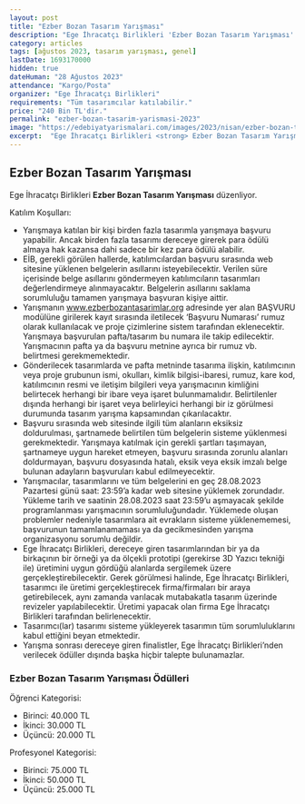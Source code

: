 ```yaml
---
layout: post
title: "Ezber Bozan Tasarım Yarışması"
description: "Ege İhracatçı Birlikleri 'Ezber Bozan Tasarım Yarışması' düzenliyor."
category: articles
tags: [ağustos 2023, tasarım yarışması, genel]
lastDate: 1693170000
hidden: true
dateHuman: "28 Ağustos 2023"
attendance: "Kargo/Posta"
organizer: "Ege İhracatçı Birlikleri"
requirements: "Tüm tasarımcılar katılabilir."
price: "240 Bin TL'dir."
permalink: "ezber-bozan-tasarim-yarismasi-2023"
image: "https://edebiyatyarismalari.com/images/2023/nisan/ezber-bozan-tasarim-yarismasi.jpg"
excerpt:  "Ege İhracatçı Birlikleri <strong> Ezber Bozan Tasarım Yarışması </strong> düzenliyor."
---
```


## Ezber Bozan Tasarım Yarışması
Ege İhracatçı Birlikleri **Ezber Bozan Tasarım Yarışması** düzenliyor.  

Katılım Koşulları:
- Yarışmaya katılan bir kişi birden fazla tasarımla yarışmaya başvuru yapabilir. Ancak birden fazla tasarımı dereceye girerek para ödülü almaya hak kazansa dahi sadece bir kez para ödülü alabilir.
- EİB, gerekli görülen hallerde, katılımcılardan başvuru sırasında web sitesine yüklenen belgelerin asıllarını isteyebilecektir. Verilen süre içerisinde belge asıllarını göndermeyen katılımcıların tasarımları değerlendirmeye alınmayacaktır. Belgelerin asıllarını saklama sorumluluğu tamamen yarışmaya başvuran kişiye aittir.
- Yarışmanın www.ezberbozantasarimlar.org adresinde yer alan BAŞVURU modülüne girilerek kayıt sırasında iletilecek ‘Başvuru Numarası’ rumuz olarak kullanılacak ve proje çizimlerine sistem tarafından eklenecektir. Yarışmaya başvurulan pafta/tasarım bu numara ile takip edilecektir. Yarışmacının pafta ya da başvuru metnine ayrıca bir rumuz vb. belirtmesi gerekmemektedir.
- Gönderilecek tasarımlarda ve pafta metninde tasarıma ilişkin, katılımcının veya proje grubunun ismi, okulları, kimlik bilgisi-ibaresi, rumuz, kare kod, katılımcının resmi ve iletişim bilgileri veya yarışmacının kimliğini belirtecek herhangi bir ibare veya işaret bulunmamalıdır. Belirtilenler dışında herhangi bir işaret veya belirleyici herhangi bir iz görülmesi durumunda tasarım yarışma kapsamından çıkarılacaktır.
- Başvuru sırasında web sitesinde ilgili tüm alanların eksiksiz doldurulması, şartnamede belirtilen tüm belgelerin sisteme yüklenmesi gerekmektedir. Yarışmaya katılmak için gerekli şartları taşımayan, şartnameye uygun hareket etmeyen, başvuru sırasında zorunlu alanları doldurmayan, başvuru dosyasında hatalı, eksik veya eksik imzalı belge bulunan adayların başvuruları kabul edilmeyecektir.
- Yarışmacılar, tasarımlarını ve tüm belgelerini en geç 28.08.2023 Pazartesi günü saat: 23:59’a kadar web sitesine yüklemek zorundadır. Yükleme tarih ve saatinin 28.08.2023 saat 23:59’u aşmayacak şekilde programlanması yarışmacının sorumluluğundadır. Yüklemede oluşan problemler nedeniyle tasarımlara ait evrakların sisteme yüklenememesi, başvurunun tamamlanamaması ya da gecikmesinden yarışma organizasyonu sorumlu değildir.
- Ege İhracatçı Birlikleri, dereceye giren tasarımlarından bir ya da birkaçının bir örneği ya da ölçekli prototipi (gerekirse 3D Yazıcı tekniği ile) üretimini uygun gördüğü alanlarda sergilemek üzere gerçekleştirebilecektir. Gerek görülmesi halinde, Ege İhracatçı Birlikleri, tasarımcı ile üretimi gerçekleştirecek firma/firmaları bir araya getirebilecek, aynı zamanda varılacak mutabakatla tasarım üzerinde revizeler yapılabilecektir. Üretimi yapacak olan firma Ege İhracatçı Birlikleri tarafından belirlenecektir.
- Tasarımcı(lar) tasarımı sisteme yükleyerek tasarımın tüm sorumluluklarını kabul ettiğini beyan etmektedir.
- Yarışma sonrası dereceye giren finalistler, Ege İhracatçı Birlikleri’nden verilecek ödüller dışında başka hiçbir talepte bulunamazlar.


### Ezber Bozan Tasarım Yarışması Ödülleri
Öğrenci Kategorisi:
- Birinci: 40.000 TL
- İkinci: 30.000 TL
- Üçüncü: 20.000 TL

Profesyonel Kategorisi:
- Birinci: 75.000 TL
- İkinci: 50.000 TL
- Üçüncü: 25.000 TL